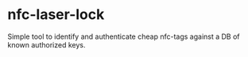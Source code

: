 # nfc-laser-lock
Simple tool to identify and authenticate cheap nfc-tags against a DB of known authorized keys.
